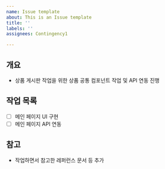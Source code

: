 ```yaml
---
name: Issue template
about: This is an Issue template
title: ''
labels: ''
assignees: Contingency1

---
```


## 개요
- 상품 게시판 작업을 위한 상품 공통 컴포넌트 작업 및 API 연동 진행

## 작업 목록
- [ ] 메인 페이지 UI 구현
- [ ] 메인 페이지 API 연동

## 참고
- 작업하면서 참고한 레퍼런스 문서 등 추가
